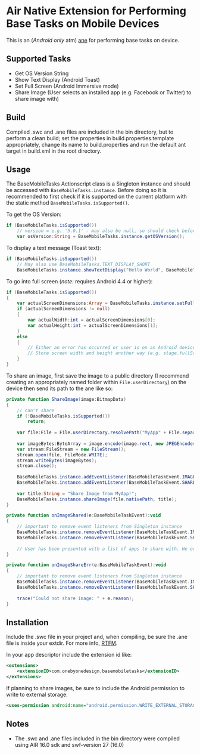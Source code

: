 Air Native Extension for Performing Base Tasks on Mobile Devices
======

This is an (*Android only* atm) [ane](http://www.adobe.com/devnet/air/native-extensions-for-air.html) for performing base tasks on device.

Supported Tasks
------

- Get OS Version String
- Show Text Display (Android Toast)
- Set Full Screen (Android Immersive mode)
- Share Image (User selects an installed app (e.g. Facebook or Twitter) to share image with)

Build
------

Compiled .swc and .ane files are included in the bin directory, but to perform a clean build; set the properties in build.properties.template appropriately, change its name to build.properties and run the default ant target in build.xml in the root directory.

Usage
------

The BaseMobileTasks Actionscript class is a Singleton instance and should be accessed with `BaseMobileTasks.instance`. Before doing so it is recommended to first check if it is supported on the current platform with the static method `BaseMobileTasks.isSupported()`.

To get the OS Version:

```actionscript
if (BaseMobileTasks.isSupported())
	// version = e.g. '5.0.1' - may also be null, so should check before using
	var osVersion:String = BaseMobileTasks.instance.getOSVersion();
```

To display a text message (Toast text):

```actionscript
if (BaseMobileTasks.isSupported())
	// May also use BaseMobileTasks.TEXT_DISPLAY_SHORT
	BaseMobileTasks.instance.showTextDisplay("Hello World", BaseMobileTasks.TEXT_DISPLAY_LONG);
```

To go into full screen (*note:* requires Android 4.4 or higher):

```actionscript
if (BaseMobileTasks.isSupported())
{
	var actualScreenDimensions:Array = BaseMobileTasks.instance.setFullscreen();
	if (actualScreenDimensions != null)
	{
		var actualWidth:int = actualScreenDimensions[0];
		var actualHeight:int = actualScreenDimensions[1];
	}
	else
	{
		// Either an error has occurred or user is on an Android device less than 4.4. You could check with getOSVersion() 1st if desired.
		// Store screen width and height another way (e.g. stage.fullScreenWidth && stage.fullScreenHeight)
	}
}
```

To share an image, first save the image to a public directory (I recommend creating an appropriately named folder within `File.userDirectory`) on the device then send its path to the ane like so:

```actionscript
private function ShareImage(image:BitmapData) 
{
	// can't share
	if (!BaseMobileTasks.isSupported())
		return;
		
	var file:File = File.userDirectory.resolvePath("MyApp" + File.separator + "imageName.jpg");
	
	var imageBytes:ByteArray = image.encode(image.rect, new JPEGEncoderOptions(80));
	var stream:FileStream = new FileStream();
	stream.open(file, FileMode.WRITE);
	stream.writeBytes(imageBytes);
	stream.close();
	
	BaseMobileTasks.instance.addEventListener(BaseMobileTaskEvent.IMAGE_SHARED, onImageShared);
	BaseMobileTasks.instance.addEventListener(BaseMobileTaskEvent.SHARE_IMAGE_ERROR, onImageShareErr);
	
	var title:String = "Share Image from MyApp!";
	BaseMobileTasks.instance.shareImage(file.nativePath, title);
}

private function onImageShared(e:BaseMobileTaskEvent):void
{
	// important to remove event listeners from Singleton instance
	BaseMobileTasks.instance.removeEventListener(BaseMobileTaskEvent.IMAGE_SHARED, onImageShared);
	BaseMobileTasks.instance.removeEventListener(BaseMobileTaskEvent.SHARE_IMAGE_ERROR, onImageShareErr);
	
	// User has been presented with a list of apps to share with. He or she may still decide not to share.
}

private function onImageShareErr(e:BaseMobileTaskEvent):void
{
	// important to remove event listeners from Singleton instance
	BaseMobileTasks.instance.removeEventListener(BaseMobileTaskEvent.IMAGE_SHARED, onImageShared);
	BaseMobileTasks.instance.removeEventListener(BaseMobileTaskEvent.SHARE_IMAGE_ERROR, onImageShareErr);
	
	trace("Could not share image: " + e.reason);
}
```

Installation
------

Include the .swc file in your project and, when compiling, be sure the .ane file is inside your extdir. For more info, [RTFM](http://help.adobe.com/en_US/air/build/WS597e5dadb9cc1e0253f7d2fc1311b491071-8000.html).

In your app descriptor include the extension id like:

```xml
<extensions>
	<extensionID>com.onebyonedesign.basemobiletasks</extensionID>
</extensions>
```

If planning to share images, be sure to include the Android permission to write to external storage:

```xml
<uses-permission android:name="android.permission.WRITE_EXTERNAL_STORAGE"/>
```

Notes
------

- The .swc and .ane files included in the bin directory were compiled using AIR 16.0 sdk and swf-version 27 (16.0)
